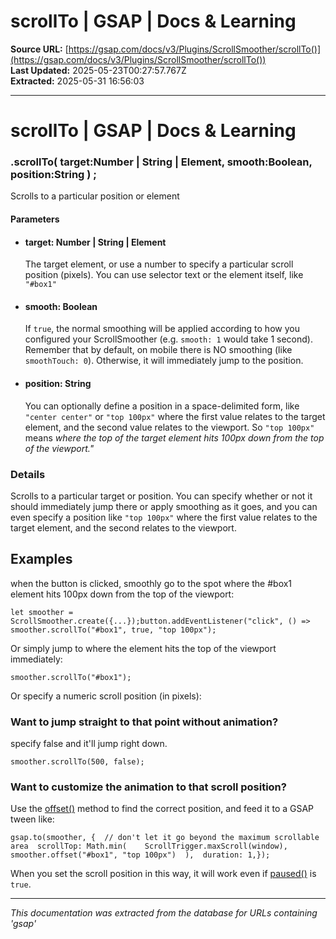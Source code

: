 # scrollTo | GSAP | Docs & Learning

**Source URL:** [https://gsap.com/docs/v3/Plugins/ScrollSmoother/scrollTo()](https://gsap.com/docs/v3/Plugins/ScrollSmoother/scrollTo())  
**Last Updated:** 2025-05-23T00:27:57.767Z  
**Extracted:** 2025-05-31 16:56:03

---

# scrollTo | GSAP | Docs & Learning

### .scrollTo( target:Number | String | Element, smooth:Boolean, position:String ) ;

Scrolls to a particular position or element

#### Parameters

*   #### **target**: Number | String | Element
    
    The target element, or use a number to specify a particular scroll position (pixels). You can use selector text or the element itself, like `"#box1"`
    
*   #### **smooth**: Boolean
    
    If `true`, the normal smoothing will be applied according to how you configured your ScrollSmoother (e.g. `smooth: 1` would take 1 second). Remember that by default, on mobile there is NO smoothing (like `smoothTouch: 0`). Otherwise, it will immediately jump to the position.
    
*   #### **position**: String
    
    You can optionally define a position in a space-delimited form, like `"center center"` or `"top 100px"` where the first value relates to the target element, and the second value relates to the viewport. So `"top 100px"` means _where the top of the target element hits 100px down from the top of the viewport."_
    

### Details[​](#details "Direct link to Details")

Scrolls to a particular target or position. You can specify whether or not it should immediately jump there or apply smoothing as it goes, and you can even specify a position like `"top 100px"` where the first value relates to the target element, and the second relates to the viewport.

## Examples[​](#examples "Direct link to Examples")

when the button is clicked, smoothly go to the spot where the #box1 element hits 100px down from the top of the viewport:

```
let smoother = ScrollSmoother.create({...});button.addEventListener("click", () => smoother.scrollTo("#box1", true, "top 100px");
```

Or simply jump to where the element hits the top of the viewport immediately:

```
smoother.scrollTo("#box1");
```

Or specify a numeric scroll position (in pixels):

### Want to jump straight to that point without animation?[​](#want-to-jump-straight-to-that-point-without-animation "Direct link to Want to jump straight to that point without animation?")

specify false and it'll jump right down.

```
smoother.scrollTo(500, false);
```

### Want to customize the animation to that scroll position?[​](#want-to-customize-the-animation-to-that-scroll-position "Direct link to Want to customize the animation to that scroll position?")

Use the [offset()](https://gsap.com/docs/v3/Plugins/ScrollSmoother/offset\(\)) method to find the correct position, and feed it to a GSAP tween like:

```
gsap.to(smoother, {  // don't let it go beyond the maximum scrollable area  scrollTop: Math.min(    ScrollTrigger.maxScroll(window),    smoother.offset("#box1", "top 100px")  ),  duration: 1,});
```

When you set the scroll position in this way, it will work even if [paused()](https://gsap.com/docs/v3/Plugins/ScrollSmoother/paused\(\)) is `true`.

---

*This documentation was extracted from the database for URLs containing 'gsap'*

